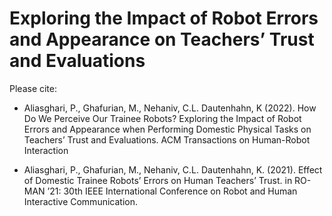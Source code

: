 # Exploring the Impact of Robot Errors and Appearance on Teachers’ Trust and Evaluations

Please cite:

- Aliasghari, P., Ghafurian, M., Nehaniv, C.L. Dautenhahn, K (2022). How Do We Perceive Our Trainee Robots?
Exploring the Impact of Robot Errors and Appearance when Performing Domestic Physical Tasks on Teachers’
Trust and Evaluations. ACM Transactions on Human-Robot Interaction

- Aliasghari, P., Ghafurian, M., Nehaniv, C.L. Dautenhahn, K. (2021). Effect of Domestic Trainee Robots’
Errors on Human Teachers’ Trust. in RO-MAN ’21: 30th IEEE International Conference on Robot and Human
Interactive Communication.
